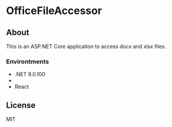 # OfficeFileAccessor
## About
This is an ASP.NET Core application to access docx and xlsx files.

### Environtments
* .NET 9.0.100
* 
* React

## License
MIT